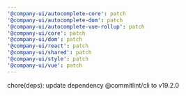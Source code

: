 ```yaml
---
'@company-ui/autocomplete-core': patch
'@company-ui/autocomplete-dom': patch
'@company-ui/autocomplete-vue-rollup': patch
'@company-ui/core': patch
'@company-ui/dom': patch
'@company-ui/react': patch
'@company-ui/shared': patch
'@company-ui/style': patch
'@company-ui/vue': patch
---
```


chore(deps): update dependency @commitlint/cli to v19.2.0
